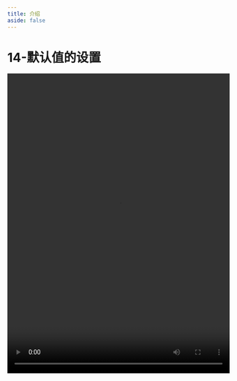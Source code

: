 ```yaml
---
title: 介绍
aside: false
---
```


# 14-默认值的设置

<video autoplay src="http://qn.chinavanes.com/mysql/14-mysql%E9%BB%98%E8%AE%A4%E5%80%BC%E7%9A%84%E8%AE%BE%E7%BD%AE.mp4" controls controlsList="nodownload" width="100%" height="680"/>

默认值（Default Value）是指当插入新记录时，如果某个字段没有提供值，则自动赋予的预先设定的值。这可以减少数据输入的工作量，并确保某些字段有默认值。在创建或修改表结构时，使用 DEFAULT 关键字后跟具体值来设置默认值，如 DEFAULT 'unknown'为一个用户状态字段设定默认未知状态。
